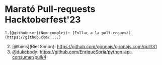 # Marató Pull-requests Hacktoberfest'23

```
1.[@githubuser](Nom complet): [Enllaç a la pull-request)(https://github.com/....)
```
2. [@biels](Biel Simon): https://github.com/gironajs/gironajs.com/pull/31
3. [@dukebody](Isra): https://github.com/EnriqueSoria/python-api-consumer/pull/4
